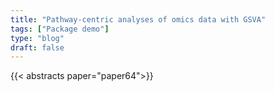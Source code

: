 ```yaml
---
title: "Pathway-centric analyses of omics data with GSVA"
tags: ["Package demo"]
type: "blog"
draft: false
---
```


{{< abstracts paper="paper64">}}


